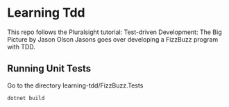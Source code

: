 # Learning Tdd

This repo follows the Pluralsight tutorial: Test-driven Development: The Big Picture by Jason Olson
Jasons goes over developing a FizzBuzz program with TDD.

## Running Unit Tests

Go to the directory  learning-tdd/FizzBuzz.Tests
```
dotnet build
```